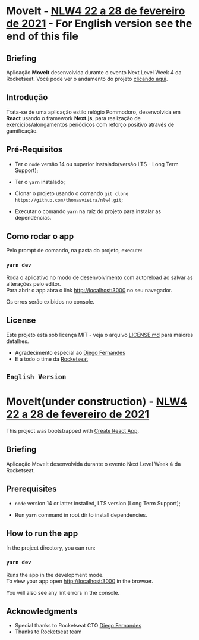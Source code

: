 # MoveIt - [NLW4 22 a 28 de fevereiro de 2021](https://nextlevelweek.com/) - For English version see the end of this file


## Briefing
Aplicação **MoveIt** desenvolvida durante o evento Next Level Week 4 da Rocketseat. Você pode ver o andamento do projeto [clicando aqui](http://thomasvieira-moveit-nlw4.herokuapp.com/).


## Introdução

Trata-se de uma aplicação estilo relógio Pommodoro, desenvolvida em **React** usando o framework **Next.js**, para realização de exercícios/alongamentos periódicos com reforço positivo através de gamificação.


## Pré-Requisitos

*  Ter o `node` versão 14 ou superior instalado(versão LTS - Long Term Support);

*  Ter o `yarn` instalado;

*  Clonar o projeto usando o comando `git clone https://github.com/thomasvieira/nlw4.git`;

*  Executar o comando `yarn` na raíz do projeto para instalar as dependências.



## Como rodar o app

Pelo prompt de comando, na pasta do projeto, execute:


### `yarn dev`

Roda o aplicativo no modo de desenvolvimento com autoreload ao salvar as alterações pelo editor.\
Para abrir o app abra o link [http://localhost:3000](http://localhost:3000) no seu navegador.

Os erros serão exibidos no console.

## License

Este projeto está sob licença MIT - veja o arquivo [LICENSE.md](LICENSE.md) para maiores detalhes.


* Agradecimento especial ao [Diego Fernandes](https://github.com/diego3g)
* E a todo o time da [Rocketseat](https://rocketseat.com.br/)
` `
` `
## `English Version `

# MoveIt(under construction) - [NLW4 22 a 28 de fevereiro de 2021](https://nextlevelweek.com/)

This project was bootstrapped with [Create React App](https://github.com/facebook/create-react-app).


## Briefing
Aplicação MoveIt desenvolvida durante o evento Next Level Week 4 da Rocketseat.


## Prerequisites

*  `node` version 14 or latter installed, LTS version (Long Term Support);

*  Run `yarn` command in root dir to install dependencies.



## How to run the app

In the project directory, you can run:


### `yarn dev`

Runs the app in the development mode.\
To view your app open [http://localhost:3000](http://localhost:3000) in the browser.

You will also see any lint errors in the console.


## Acknowledgments

* Special thanks to Rocketseat CTO [Diego Fernandes](https://github.com/diego3g)
* Thanks to Rocketseat team

